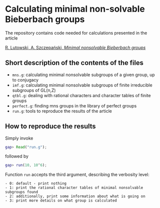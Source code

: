 # Calculating minimal non-solvable Bieberbach groups

The repository contains code needed for calculations presented in the article

[R. Lutowski, A. Szczepański, *Minimal nonsolvable Bieberbach groups*](https://arxiv.org/abs/2302.11368)

## Short description of the contents of the files

- `mns.g`: calculating minimal nonsolvable subgroups of a given group, up to conjugacy
- `imf.g`: calculating minimal nonsolvable subgroups of finite irreducible subgroups of GL(n,Z)
- `qtbl.g`: dealing with rational characters and character tables of finite groups
- `perfect.g`: finding mns groups in the library of perfect groups
- `run.g`: tools to reproduce the results of the article

## How to reproduce the results

Simply invoke

```gap
gap> Read("run.g");
```

followed by

```gap
gap> run(10, 10^6);
```

Function `run` accepts the third argument, describing the verbosity level:

    - 0: default - print nothing
    - 1: print the rational character tables of minimal nonsolvable subgroups found
    - 2: additionally, print some information about what is going on
    - 3: print more details on what group is calculated
